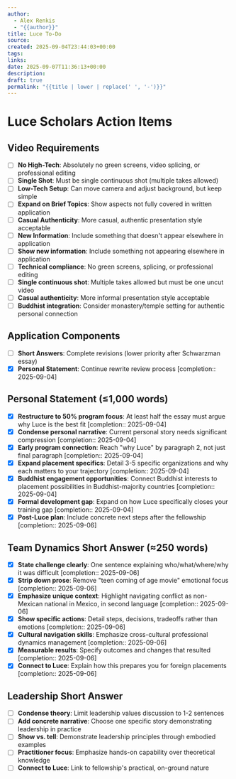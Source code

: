 ```yaml
---
author:
  - Alex Renkis
  - "{{author}}"
title: Luce To-Do
source:
created: 2025-09-04T23:44:03+00:00
tags:
links:
date: 2025-09-07T11:36:13+00:00
description:
draft: true
permalink: "{{title | lower | replace(' ', '-')}}"
---
```


# Luce Scholars Action Items

## Video Requirements

- [ ] **No High-Tech**: Absolutely no green screens, video splicing, or professional editing
- [ ] **Single Shot**: Must be single continuous shot (multiple takes allowed)
- [ ] **Low-Tech Setup**: Can move camera and adjust background, but keep simple
- [ ] **Expand on Brief Topics**: Show aspects not fully covered in written application
- [ ] **Casual Authenticity**: More casual, authentic presentation style acceptable
- [ ] **New Information**: Include something that doesn't appear elsewhere in application
- [ ]  **Show new information**: Include something not appearing elsewhere in application
- [ ]  **Technical compliance**: No green screens, splicing, or professional editing
- [ ]  **Single continuous shot**: Multiple takes allowed but must be one uncut video
- [ ]  **Casual authenticity**: More informal presentation style acceptable
- [ ]  **Buddhist integration**: Consider monastery/temple setting for authentic personal connection

## Application Components

- [ ] **Short Answers**: Complete revisions (lower priority after Schwarzman essay)
- [x] **Personal Statement**: Continue rewrite review process  [completion:: 2025-09-04]

## Personal Statement (≤1,000 words)

- [x] **Restructure to 50% program focus**: At least half the essay must argue why Luce is the best fit  [completion:: 2025-09-04]
- [x] **Condense personal narrative**: Current personal story needs significant compression  [completion:: 2025-09-04]
- [x] **Early program connection**: Reach "why Luce" by paragraph 2, not just final paragraph  [completion:: 2025-09-04]
- [x] **Expand placement specifics**: Detail 3-5 specific organizations and why each matters to your trajectory  [completion:: 2025-09-04]
- [x] **Buddhist engagement opportunities**: Connect Buddhist interests to placement possibilities in Buddhist-majority countries  [completion:: 2025-09-04]
- [x] **Formal development gap**: Expand on how Luce specifically closes your training gap  [completion:: 2025-09-04]
- [x] **Post-Luce plan**: Include concrete next steps after the fellowship  [completion:: 2025-09-06]

## Team Dynamics Short Answer (≈250 words)

- [x] **State challenge clearly**: One sentence explaining who/what/where/why it was difficult  [completion:: 2025-09-06]
- [x] **Strip down prose**: Remove "teen coming of age movie" emotional focus  [completion:: 2025-09-06]
- [x] **Emphasize unique context**: Highlight navigating conflict as non-Mexican national in Mexico, in second language  [completion:: 2025-09-06]
- [x] **Show specific actions**: Detail steps, decisions, tradeoffs rather than emotions  [completion:: 2025-09-06]
- [x] **Cultural navigation skills**: Emphasize cross-cultural professional dynamics management  [completion:: 2025-09-06]
- [x] **Measurable results**: Specify outcomes and changes that resulted  [completion:: 2025-09-06]
- [x] **Connect to Luce**: Explain how this prepares you for foreign placements  [completion:: 2025-09-06]

## Leadership Short Answer

- [ ]  **Condense theory**: Limit leadership values discussion to 1-2 sentences
- [ ]  **Add concrete narrative**: Choose one specific story demonstrating leadership in practice
- [ ]  **Show vs. tell**: Demonstrate leadership principles through embodied examples
- [ ]  **Practitioner focus**: Emphasize hands-on capability over theoretical knowledge
- [ ]  **Connect to Luce**: Link to fellowship's practical, on-ground nature